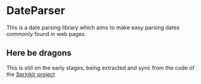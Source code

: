 DateParser
==========

This is a date parsing library which aims to make easy parsing dates
commonly found in web pages.

Here be dragons
---------------

This is still on the early stages, being extracted and sync from the
code of the [Sprinklr project](https://bitbucket.org/scrapinghub/sprinklr-crawler)
